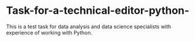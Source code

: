 # Task-for-a-technical-editor-python-
This is a test task for data analysis and data science specialists with experience of working with Python.

